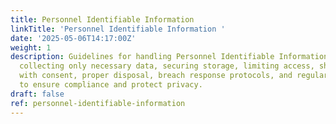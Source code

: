 ```yaml
---
title: Personnel Identifiable Information
linkTitle: 'Personnel Identifiable Information '
date: '2025-05-06T14:17:00Z'
weight: 1
description: Guidelines for handling Personnel Identifiable Information (PII) include
  collecting only necessary data, securing storage, limiting access, sharing only
  with consent, proper disposal, breach response protocols, and regular employee training
  to ensure compliance and protect privacy.
draft: false
ref: personnel-identifiable-information
---
```


